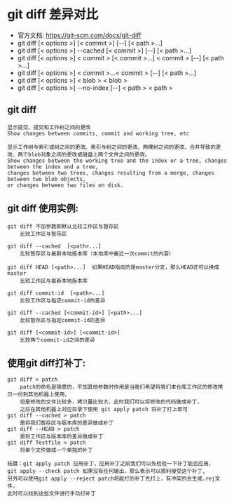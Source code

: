 # git diff  差异对比
+ 官方文档: https://git-scm.com/docs/git-diff
+ git diff [< options >] [< commit >] [--] [< path >…​]
+ git diff [< options >] --cached [< commit >] [--] [< path >…​]
+ git diff [< options >] < commit > [< commit >…​] < commit > [--] [< path >…​]
+ git diff [< options >] < commit >…​< commit > [--] [< path >…​]
+ git diff [< options >] < blob > < blob >
+ git diff [< options >] --no-index [--] < path > < path >
   

## git diff
    显示提交、提交和工作树之间的更改
    Show changes between commits, commit and working tree, etc

    显示工作树与索引或树之间的更改、索引与树之间的更改、两棵树之间的更改、合并导致的更改、两个blob对象之间的更改或磁盘上两个文件之间的更改。
    Show changes between the working tree and the index or a tree, changes between the index and a tree,
    changes between two trees, changes resulting from a merge, changes between two blob objects,
    or changes between two files on disk.


## git diff 使用实例:
    git diff 不加参数即默认比较工作区与暂存区
        比较工作区与暂存区

    git diff --cached  [<path>...] 
        比较暂存区与最新本地版本库（本地库中最近一次commit的内容）

    git diff HEAD [<path>...]  如果HEAD指向的是master分支，那么HEAD还可以换成master
        比较工作区与最新本地版本库

    git diff commit-id  [<path>...]
        比较工作区与指定commit-id的差异   

    git diff --cached [<commit-id>] [<path>...] 
        比较暂存区与指定commit-id的差异
        
    git diff [<commit-id>] [<commit-id>]
        比较两个commit-id之间的差异

 ## 使用git diff打补丁:
    git diff > patch
        patch的命名是随意的，不加其他参数时作用是当我们希望将我们本仓库工作区的修改拷贝一份到其他机器上使用，
        但是修改的文件比较多，拷贝量比较大，此时我们可以将修改的代码做成补丁，
        之后在其他机器上对应目录下使用 git apply patch 将补丁打上即可
    git diff --cached > patch 
        是将我们暂存区与版本库的差异做成补丁
    git diff --HEAD > patch 
        是将工作区与版本库的差异做成补丁
    git diff Testfile > patch
        将单个文件做成一个单独的补丁

    拓展：git apply patch 应用补丁，应用补丁之前我们可以先检验一下补丁能否应用，
    git apply --check patch 如果没有任何输出，那么表示可以顺利接受这个补丁,
    另外可以使用git apply --reject patch将能打的补丁先打上，有冲突的会生成.rej文件，
    此时可以找到这些文件进行手动打补丁　


 
   
